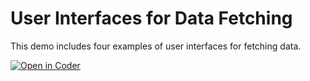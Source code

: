 # User Interfaces for Data Fetching
This demo includes four examples of user interfaces for fetching data. 

[![Open in Coder](https://ixdcoder.com/open-in-coder.svg)](https://ixdcoder.com/templates/Static/workspace?name=DataUI&mode=auto&param.git_repo=https://bender.sheridanc.on.ca/system-design/ui-for-data-fetching&param.code_template=custom)
